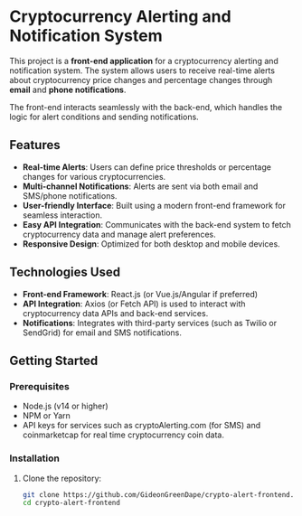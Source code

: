 # Cryptocurrency Alerting and Notification System

This project is a **front-end application** for a cryptocurrency alerting and notification system. The system allows users to receive real-time alerts about cryptocurrency price changes and percentage changes through **email** and **phone notifications**. 

The front-end interacts seamlessly with the back-end, which handles the logic for alert conditions and sending notifications.

## Features
- **Real-time Alerts**: Users can define price thresholds or percentage changes for various cryptocurrencies.
- **Multi-channel Notifications**: Alerts are sent via both email and SMS/phone notifications.
- **User-friendly Interface**: Built using a modern front-end framework for seamless interaction.
- **Easy API Integration**: Communicates with the back-end system to fetch cryptocurrency data and manage alert preferences.
- **Responsive Design**: Optimized for both desktop and mobile devices.

## Technologies Used
- **Front-end Framework**: React.js (or Vue.js/Angular if preferred)
- **API Integration**: Axios (or Fetch API) is used to interact with cryptocurrency data APIs and back-end services.
- **Notifications**: Integrates with third-party services (such as Twilio or SendGrid) for email and SMS notifications.

## Getting Started

### Prerequisites
- Node.js (v14 or higher)
- NPM or Yarn
- API keys for services such as cryptoAlerting.com (for SMS) and coinmarketcap for real time cryptocurrency coin data.

### Installation

1. Clone the repository:
   ```bash
   git clone https://github.com/GideonGreenDape/crypto-alert-frontend.git
   cd crypto-alert-frontend

